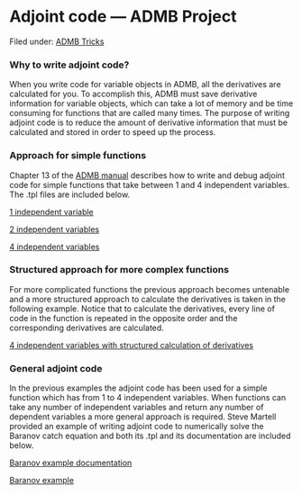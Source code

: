 # Adjoint code — ADMB Project

Filed under: [ADMB Tricks][8]

### Why to write adjoint code?

When you write code for variable objects in ADMB, all the derivatives are calculated for you. To accomplish this, ADMB must save derivative information for variable objects, which can take a lot of memory and be time consuming for functions that are called many times. The purpose of writing adjoint code is to reduce the amount of derivative information that must be calculated and stored in order to speed up the process. 

### Approach for simple functions

Chapter 13 of the [ADMB manual][1] describes how to write and debug adjoint code for simple functions that take between 1 and 4 independent variables. The .tpl files are included below.

[1 independent variable][2]

[2 independent variables][3]

[4 independent variables][4] 

### Structured approach for more complex functions

For more complicated functions the previous approach becomes untenable and a more structured approach to calculate the derivatives is taken in the following example. Notice that to calculate the derivatives, every line of code in the function is repeated in the opposite order and the corresponding derivatives are calculated.

[4 independent variables with structured calculation of derivatives][5] 

### General adjoint code

In the previous examples the adjoint code has been used for a simple function which has from 1 to 4 independent variables. When functions can take any number of independent variables and return any number of dependent variables a more general approach is required. Steve Martell provided an example of writing adjoint code to numerically solve the Baranov catch equation and both its .tpl and its documentation are included below.

[Baranov example documentation][6]

[Baranov example][7]

 

[1]: http://www.admb-project.org/documentation/manuals/admb-user-manuals "ADMB User Manuals"
[2]: Adjoint_1var.tpl "Adjoint_1var.tpl"
[3]: Adjoint_2var.tpl "Adjoint_2var.tpl"
[4]: Adjoint_4var.tpl "Adjoint_4var.tpl"
[5]: Adjoint_4var_str.tpl "Adjoint_4var_str.tpl"
[6]: AdJointCodeBaranov.pdf "AdJointCodeBaranov.pdf"
[7]: barnov.tpl "barnov.tpl"
[8]: ./../
  
